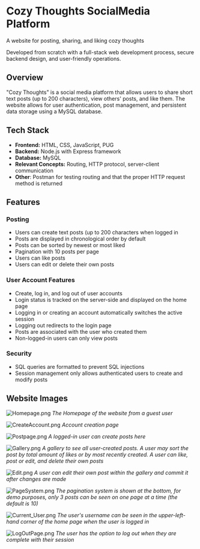 # Cozy Thoughts SocialMedia Platform
A website for posting, sharing, and liking cozy thoughts

Developed from scratch with a full-stack web development process, secure backend design, and user-friendly operations.

## Overview
"Cozy Thoughts" is a social media platform that allows users to share short text posts (up to 200 characters), view others' posts, and like them.
The website allows for user authentication, post management, and persistent data storage using a MySQL database.

## Tech Stack
- **Frontend:** HTML, CSS, JavaScript, PUG
- **Backend:** Node.js with Express framework
- **Database:** MySQL
- **Relevant Concepts:** Routing, HTTP protocol, server-client communication
- **Other**: Postman for testing routing and that the proper HTTP request method is returned

## Features

### Posting
- Users can create text posts (up to 200 characters when logged in
- Posts are displayed in chronological order by default
- Posts can be sorted by newest or most liked
- Pagination with 10 posts per page
- Users can like posts
- Users can edit or delete their own posts

### User Account Features
- Create, log in, and log out of user accounts
- Login status is tracked on the server-side and displayed on the home page
- Logging in or creating an account automatically switches the active session
- Logging out redirects to the login page
- Posts are associated with the user who created them
- Non-logged-in users can only view posts

### Security
- SQL queries are formatted to prevent SQL injections
- Session management only allows authenticated users to create and modify posts

## Website Images
![Homepage.png](/Images/Homepage.png)
*The Homepage of the website from a guest user*

![CreateAccount.png](/Images/CreateAccount.png)
*Account creation page*

![Postpage.png](/Images/Postpage.png)
*A logged-in user can create posts here*

![Gallery.png](/Images/Gallery.png)
*A gallery to see all user-created posts. A user may sort the post by total amount of likes or by most recently created. A user can like, post or edit, and delete their own posts*

![Edit.png](/Images/Edit.png)
*A user can edit their own post within the gallery and commit it after changes are made*

![PageSystem.png](/Images/PageSystem.png)
*The pagination system is shown at the bottom, for demo purposes, only 3 posts can be seen on one page at a time (the default is 10)*

![Current_User.png](/Images/Current_User.png.png)
*The user's username can be seen in the upper-left-hand corner of the home page when the user is logged in*

![LogOutPage.png](/Images/LogOutPage.png)
*The user has the option to log out when they are complete with their session*

